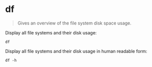 df
==

> Gives an overview of the file system disk space usage.

Display all file systems and their disk usage:

    df

Display all file systems and their disk usage in human readable form:

    df -h
